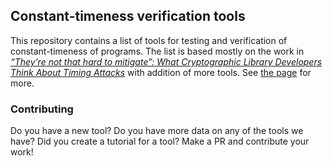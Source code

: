 ## Constant-timeness verification tools

This repository contains a list of tools for testing and verification of constant-timeness of programs.
The list is based mostly on the work in [*“They’re not that hard to mitigate”: What Cryptographic Library Developers Think About Timing Attacks*](https://crocs.fi.muni.cz/public/papers/usablect_sp22) with addition of more tools. 
See [the page](https://crocs-muni.github.io/ct-tools/) for more.

### Contributing

Do you have a new tool? Do you have more data on any of the tools we have?
Did you create a tutorial for a tool?
Make a PR and contribute your work!